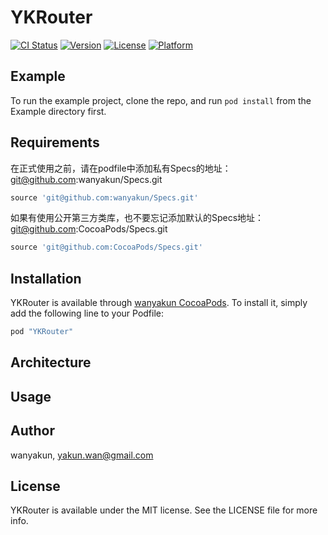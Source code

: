 # YKRouter

[![CI Status](http://img.shields.io/travis/wanyakun/YKRouter.svg?style=flat)](https://travis-ci.org/wanyakun/YKRouter)
[![Version](https://img.shields.io/cocoapods/v/YKRouter.svg?style=flat)](http://cocoapods.org/pods/YKRouter)
[![License](https://img.shields.io/cocoapods/l/YKRouter.svg?style=flat)](http://cocoapods.org/pods/YKRouter)
[![Platform](https://img.shields.io/cocoapods/p/YKRouter.svg?style=flat)](http://cocoapods.org/pods/YKRouter)

## Example

To run the example project, clone the repo, and run `pod install` from the Example directory first.

## Requirements

在正式使用之前，请在podfile中添加私有Specs的地址：git@github.com:wanyakun/Specs.git

```ruby
source 'git@github.com:wanyakun/Specs.git'
```

如果有使用公开第三方类库，也不要忘记添加默认的Specs地址：git@github.com:CocoaPods/Specs.git

```ruby
source 'git@github.com:CocoaPods/Specs.git'
```

## Installation

YKRouter is available through [wanyakun CocoaPods](https://github.com/wanyakun). To install
it, simply add the following line to your Podfile:

```ruby
pod "YKRouter"
```

## Architecture



## Usage



## Author

wanyakun, yakun.wan@gmail.com

## License

YKRouter is available under the MIT license. See the LICENSE file for more info.
